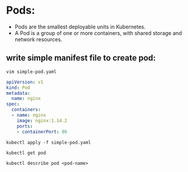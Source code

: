 # Pods:
- Pods are the smallest deployable units in Kubernetes.
- A Pod is a group of one or more containers, with shared storage and network resources.

## write simple manifest file to create pod:
```
vim simple-pod.yaml
```
```yaml
apiVersion: v1
kind: Pod
metadata:
  name: nginx
spec:
  containers:
  - name: nginx
    image: nginx:1.14.2
    ports:
    - containerPort: 80
```
```
kubectl apply -f simple-pod.yaml
```
```
kubectl get pod
```
```
kubectl describe pod <pod-name>
```
